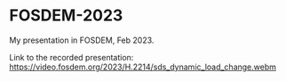# FOSDEM-2023
My presentation in FOSDEM, Feb 2023.

Link to the recorded presentation: https://video.fosdem.org/2023/H.2214/sds_dynamic_load_change.webm
